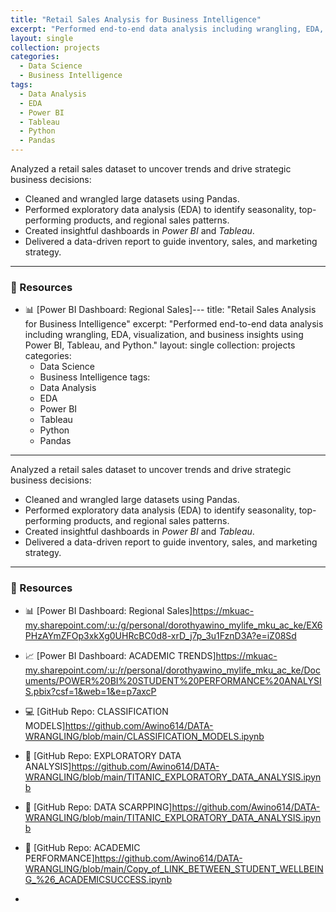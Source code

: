 ```yaml
---
title: "Retail Sales Analysis for Business Intelligence"
excerpt: "Performed end-to-end data analysis including wrangling, EDA, visualization, and business insights using Power BI, Tableau, and Python."
layout: single
collection: projects
categories: 
  - Data Science
  - Business Intelligence
tags:
  - Data Analysis
  - EDA
  - Power BI
  - Tableau
  - Python
  - Pandas
---
```


Analyzed a retail sales dataset to uncover trends and drive strategic business decisions:

- Cleaned and wrangled large datasets using Pandas.
- Performed exploratory data analysis (EDA) to identify seasonality, top-performing products, and regional sales patterns.
- Created insightful dashboards in *Power BI* and *Tableau*.
- Delivered a data-driven report to guide inventory, sales, and marketing strategy.

---

### 🔗 Resources

- 📊 [Power BI Dashboard: Regional Sales]---
title: "Retail Sales Analysis for Business Intelligence"
excerpt: "Performed end-to-end data analysis including wrangling, EDA, visualization, and business insights using Power BI, Tableau, and Python."
layout: single
collection: projects
categories: 
  - Data Science
  - Business Intelligence
tags:
  - Data Analysis
  - EDA
  - Power BI
  - Tableau
  - Python
  - Pandas
---

Analyzed a retail sales dataset to uncover trends and drive strategic business decisions:

- Cleaned and wrangled large datasets using Pandas.
- Performed exploratory data analysis (EDA) to identify seasonality, top-performing products, and regional sales patterns.
- Created insightful dashboards in *Power BI* and *Tableau*.
- Delivered a data-driven report to guide inventory, sales, and marketing strategy.

---

### 🔗 Resources

- 📊 [Power BI Dashboard: Regional Sales]https://mkuac-my.sharepoint.com/:u:/g/personal/dorothyawino_mylife_mku_ac_ke/EX6PHzAYmZFOp3xkXg0UHRcBC0d8-xrD_j7p_3u1FznD3A?e=iZ08Sd
- 📈 [Power BI Dashboard: ACADEMIC TRENDS]https://mkuac-my.sharepoint.com/:u:/r/personal/dorothyawino_mylife_mku_ac_ke/Documents/POWER%20BI%20STUDENT%20PERFORMANCE%20ANALYSIS.pbix?csf=1&web=1&e=p7axcP
- 💻 [GitHub Repo: CLASSIFICATION MODELS]https://github.com/Awino614/DATA-WRANGLING/blob/main/CLASSIFICATION_MODELS.ipynb
- 📁 [GitHub Repo: EXPLORATORY DATA ANALYSIS]https://github.com/Awino614/DATA-WRANGLING/blob/main/TITANIC_EXPLORATORY_DATA_ANALYSIS.ipynb
- 📂 [GitHub Repo: DATA SCARPPING]https://github.com/Awino614/DATA-WRANGLING/blob/main/TITANIC_EXPLORATORY_DATA_ANALYSIS.ipynb
- 🔧 [GitHub Repo: ACADEMIC PERFORMANCE]https://github.com/Awino614/DATA-WRANGLING/blob/main/Copy_of_LINK_BETWEEN_STUDENT_WELLBEING_%26_ACADEMICSUCCESS.ipynb


-
